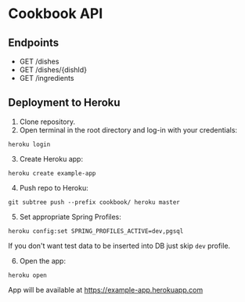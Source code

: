 # Cookbook API

## Endpoints
- GET /dishes
- GET /dishes/{dishId}
- GET /ingredients

## Deployment to Heroku
1. Clone repository.
2. Open terminal in the root directory and log-in with your credentials:
```
heroku login
```
3. Create Heroku app:
```
heroku create example-app
```
4. Push repo to Heroku:
```
git subtree push --prefix cookbook/ heroku master
```
5. Set appropriate Spring Profiles:
```
heroku config:set SPRING_PROFILES_ACTIVE=dev,pgsql
```
If you don't want test data to be inserted into DB just skip `dev` profile.

6. Open the app:
```
heroku open
```
App will be available at https://example-app.herokuapp.com

